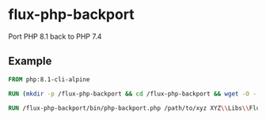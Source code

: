 # flux-php-backport

Port PHP 8.1 back to PHP 7.4

## Example

```dockerfile
FROM php:8.1-cli-alpine

RUN (mkdir -p /flux-php-backport && cd /flux-php-backport && wget -O - https://github.com/fluxfw/flux-php-backport/releases/download/%tag%/flux-php-backport-%tag%-build.tar.gz | tar -xz --strip-components=1)

RUN /flux-php-backport/bin/php-backport.php /path/to/xyz XYZ\\Libs\\FluxLegacyEnum
```
